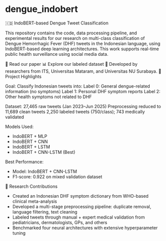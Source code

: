 # dengue_indobert

🇮🇩 IndoBERT-based Dengue Tweet Classification

This repository contains the code, data processing pipeline, and experimental results for our research on multi-class classification of Dengue Hemorrhagic Fever (DHF) tweets in the Indonesian language, using IndoBERT-based deep learning architectures. This work supports real-time public health surveillance using social media data.

📄 Read our paper
📊 Explore our labeled dataset
🧠 Developed by researchers from ITS, Universitas Mataram, and Universitas NU Surabaya.
📌 Project Highlights

Goal: Classify Indonesian tweets into:
        Label 0: General dengue-related information (no symptoms)
        Label 1: Personal DHF symptom reports
        Label 2: Other health symptoms not related to DHF

Dataset:
       27,465 raw tweets (Jan 2023–Jun 2025)
       Preprocessing reduced to 11,689 clean tweets
       2,250 labeled tweets (750/class); 743 medically validated

Models Used:
- IndoBERT + MLP
- IndoBERT + CNN
- IndoBERT + LSTM
- IndoBERT + CNN-LSTM (Best)

Best Performance:

- Model: IndoBERT + CNN-LSTM
- F1-score: 0.922 on mixed validation dataset

🔬 Research Contributions

- Created an Indonesian DHF symptom dictionary from WHO-based clinical meta-analysis
- Developed a multi-stage preprocessing pipeline: duplicate removal, language filtering, text cleaning
- Labeled tweets through manual + expert medical validation from pediatricians, dermatologists, GPs, and others
- Benchmarked four neural architectures with extensive hyperparameter tuning
